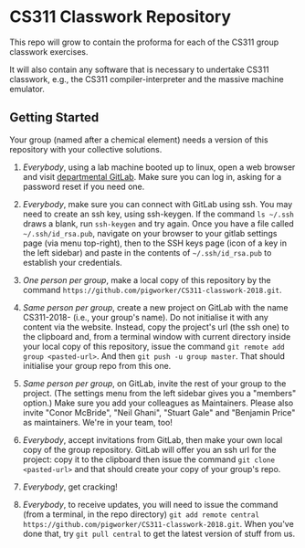 CS311 Classwork Repository
==========================

This repo will grow to contain the proforma for each of the CS311 group classwork exercises.

It will also contain any software that is necessary to undertake CS311 classwork, e.g., the CS311 compiler-interpreter and the massive machine emulator.


Getting Started
---------------

Your group (named after a chemical element) needs a version of this repository with your collective solutions.

1. *Everybody*, using a lab machine booted up to linux, open a web browser and visit [departmental GitLab](https://gitlab.cis.strath.ac.uk/). Make sure you can log in, asking for a password reset if you need one.

2. *Everybody*, make sure you can connect with GitLab using ssh. You may need to create an ssh key, using ssh-keygen. If the command `ls ~/.ssh` draws a blank, run `ssh-keygen` and try again. Once you have a file called `~/.ssh/id_rsa.pub`, navigate on your browser to your gitlab settings page (via menu top-right), then to the SSH keys page (icon of a key in the left sidebar) and paste in the contents of `~/.ssh/id_rsa.pub` to establish your credentials.

3. *One person per group*, make a local copy of this repository by the command `https://github.com/pigworker/CS311-classwork-2018.git`.

4. *Same person per group*, create a new project on GitLab with the name CS311-2018-<chemical-element> (i.e., your group's name). Do not initialise it with any content via the website.
Instead, copy the project's url (the ssh one) to the clipboard and, from a terminal window with current directory inside your local copy of this repository, issue the command `git remote add group <pasted-url>`. And then `git push -u group master`. That should initialise your group repo from this one.

4. *Same person per group*, on GitLab, invite the rest of your group to the project. (The settings menu from the left sidebar gives you a "members" option.) Make sure you add your colleagues as Maintainers. Please also invite "Conor McBride", "Neil Ghani", "Stuart Gale" and "Benjamin Price" as maintainers. We're in your team, too!

5. *Everybody*, accept invitations from GitLab, then make your own local copy of the group repository. GitLab will offer you an ssh url for the project: copy it to the clipboard then issue the command `git clone <pasted-url>` and that should create your copy of your group's repo.

6. *Everybody*, get cracking!

7. *Everybody*, to receive updates, you will need to issue the command (from a terminal, in the repo directory) `git add remote central https://github.com/pigworker/CS311-classwork-2018.git`. When you've done that, try `git pull central` to get the latest version of stuff from us.


